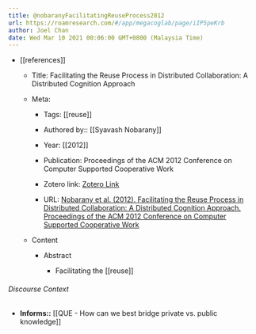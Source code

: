 ```yaml
---
title: @nobaranyFacilitatingReuseProcess2012
url: https://roamresearch.com/#/app/megacoglab/page/iIP5peKrb
author: Joel Chan
date: Wed Mar 10 2021 00:06:00 GMT+0800 (Malaysia Time)
---
```


- [[references]]

    - Title: Facilitating the Reuse Process in Distributed Collaboration: A Distributed Cognition Approach

    - Meta:

        - Tags: [[reuse]]

        - Authored by:: [[Syavash Nobarany]]

        - Year: [[2012]]

        - Publication: Proceedings of the ACM 2012 Conference on Computer Supported Cooperative Work

        - Zotero link: [Zotero Link](zotero://select/items/1_IVXN5RW7)

        - URL: [Nobarany et al. (2012). Facilitating the Reuse Process in Distributed Collaboration: A Distributed Cognition Approach. Proceedings of the ACM 2012 Conference on Computer Supported Cooperative Work](http://doi.acm.org/10.1145/2145204.2145388)

    - Content

        - Abstract

            - Facilitating the [[reuse]]

###### Discourse Context

- **Informs::** [[QUE - How can we best bridge private vs. public knowledge]]
